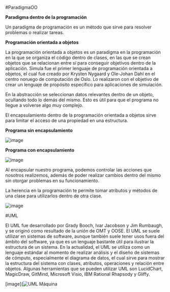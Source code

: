 #ParadigmaOO

**Paradigma dentro de la programación**

Un paradigma de programación es un método que sirve para resolver problemas o realizar tareas. 

**Programación orientada a objetos**

La programación orientada a objetos es un paradigma en la programación en la que se organiza el código dentro de clases, en las que se crean objetos que se relacionan entre sí para conseguir objetivos dentro de la aplicación. Simula fue el primer lenguaje de programación orientada a objetos, el cual fue creado por Krysten Nygaard y Ole-Johan Dahl en el centro noruego de computación de Oslo. Lo realizaron con el objetivo de crear un lenguaje de propósito específico para aplicaciones de simulación.

En la abstracción se seleccionan datos relevantes dentro de un objeto, ocultando todo lo demás del mismo. Esto es útil para que el programa no llegue a volverse algo muy complejo.

El encapsulamiento dentro de la programación orientada a objetos sirve para limitar el acceso de una propiedad en una estructura. 

**Programa sin encapsulamiento**

![image](http://2.bp.blogspot.com/-h9Eb60hvfIU/UFbtHKHjCgI/AAAAAAAAAPs/yhPNwfax_30/s400/Encapsulamiento2.jpg)

**Programa con encapsulamiento**

![image](http://3.bp.blogspot.com/-ZnaeA0MP7wc/UFby5OpRjYI/AAAAAAAAAQQ/U5QunC_bdL4/s400/Encapsulamiento3.jpg) 

Al encapsular nuestro programa, podemos controlar las acciones que nosotros realizemos, además de poder realizar cambios dentro del mismo sin otorgar problemas en su funcionamiento.

La herencia en la programación te permite tomar atributos y métodos de una clase para utilizarlos dentro de otra clase.

![image](https://lh3.googleusercontent.com/GfutlKHifRYdWoc5JIhWSXr1T6LTTSXsp1IHL2Ynbirdr0o7j46xFrr1EIUaNga1l_H5ErMmb-_9Lf82QBNbClda5luFIoY2t8pybtD3KIXclvTA8BrSD4iPQW3v_SGXsZ_KXRTEA3dA2VIS8SYt5htXMp5Z6aexsR4CPVxRGHunoNDuFpVplXiDlynSO8omfJMtdoMQLRESDQpJs-8syhBXbj9trsVMG1_ngi5Q-p7g77apYMugu3kM0DS-w_1rzSwUxC4UCWHB-aKBXeeueavFR7ats6cI4mFoCaqbMskwg1cvVGNXBqyNqk9abv5Uo-bqjhp6TXKTNbOA5xCoPQuS3SnecTKWOEnnKXxNWYb9YyCNoDK0eqS3lczUpVItH6PZK1JX-5jzTC2RgjCUEMBRwq6BjHFDMWYMqox20ASIQ0NPM0fGX94XCffRunJrwEqyu6R6w06i5HdOus7w16VNQ80t8EdJSSE3fhnkeJxnK-YsTTfLUhB_j8U_YnmtLhEs9DDIQM8vzhJSaZ4Y_mNOP_dkUXVq1ukB3qEVx03frDBGWuKyLvX4utLc8AgCvnGoczABR_MuZbXsMwsKEMIZRs1fkh7-kI7NbvJXGHBZfyPE-Kcv=w553-h258-no)

#UML

El UML fue desarrollado por Grady Booch, Ivar Jacobson y Jim Rumbaugh, y se originó como resultado de la unión de OMT y OOSE. El UML se suele utilizar en sistemas de software, aunque también suele tener usos fuera del ámbito del software, ya que es un lenguaje bastante útil para ilustrar la estructura de un sistema. En la actualidad, el UML se utiliza como un lenguaje estándar al momento de realizar análisis y el diseño de sistemas de cómputo, especialmente el diagrama de datos, el cual sirve para mostrar la estructura del sistema con clases, atributos, operaciones y relación entre objetos. Algunas herramientas que se pueden utilizar UML son LucidChart, MagicDraw, GitMind, Microsoft Visio, IBM Rational Rhapsody y Gliffy.

[image](![UML Máquina](https://user-images.githubusercontent.com/124205317/225533077-60eb4516-5c37-4387-b567-ea5456a8a196.jpg)
